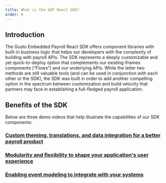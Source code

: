```yaml
---
title: What is the GEP React SDK?
order: 0
---
```


## Introduction

The Gusto Embedded Payroll React SDK offers component libraries with built-in business logic that helps our developers with the complexity of building with payroll APIs. The SDK represents a deeply customizable and yet quick-to-deploy option that complements our existing iframes components (“Flows”) and our underlying APIs. While the latter two methods are still valuable tools (and can be used in conjunction with each other or the SDK), the SDK was built in order to add another compelling option in the spectrum between customization and build velocity that partners may face in establishing a full-fledged payroll application.

## Benefits of the SDK

Below are three demo videos that help illustrate the capabilities of our SDK components:

### [Custom theming, translations, and data integration for a better payroll product](https://drive.google.com/file/d/1lV7o0hbzTVwVost9MV5wgxGO__D-B2Gq/preview)

### [Modularity and flexibility to shape your application's user experience](https://drive.google.com/file/d/12rfU6cSUfPVCaeWG3tvSZ7ARyVdGPQ9n/preview)

### [Enabling event modeling to integrate with your systems](https://drive.google.com/file/d/1RaJdgN2g8yXOx03tjet2HUcBlvPtkvBI/preview)
